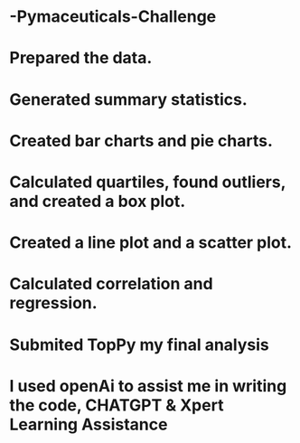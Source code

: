 #   -Pymaceuticals-Challenge
  #    Prepared the data.

  #    Generated summary statistics.

  #     Created bar charts and pie charts.

  #      Calculated quartiles, found outliers, and created a box plot.

  #      Created a line plot and a scatter plot.

#        Calculated correlation and regression.

#    Submited TopPy my final analysis

  #    I used openAi to assist me in writing the code, CHATGPT & Xpert Learning Assistance 
